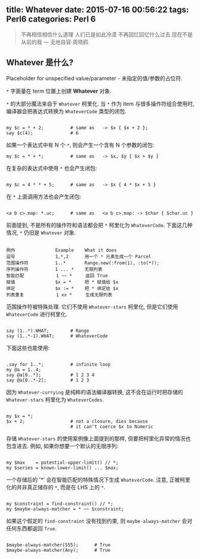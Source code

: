 title: Whatever
date: 2015-07-16 00:56:22
tags: Perl6
categories: Perl 6
---

<blockquote class="blockquote-center">不再相信相信什么道理 人们已是如此冷漠 不再回忆回忆什么过去 现在不是从前的我
— 无地自容·周晓鸥
</blockquote>

## Whatever 是什么?

Placeholder for unspecified value/parameter - 未指定的值/参数的占位符.

`*` 字面量在 term 位置上创建 **Whatever** 对象.

`*` 的大部分魔法来自于 `Whatever` 柯里化. 当 `*` 作为 item 与很多操作符组合使用时, 编译器会把表达式转换为 `WhateverCode` 类型的闭包.

```perl6

my $c = * + 2;          # same as   -> $x { $x + 2 };
say $c(4);              # 6

```

如果一个表达式中有 N 个 `*`, 则会产生一个含有 N 个参数的闭包:

```perl6
my $c = * + *;          # same as   -> $x, $y { $x + $y }

```

在复杂的表达式中使用 `*` 也会产生闭包:

```perl6

my $c = 4 * * + 5;      # same as   -> $x { 4 * $x + 5 }

```

在 `*` 上面调用方法也会产生闭包:

```perl6

<a b c>.map: *.uc;      # same as	<a b c>.map: -> $char { $char.uc }

```

前面提到, 不是所有的操作符和语法都会把 `*` 柯里化为 `WhateverCode`. 下面这几种情况, `*` 仍旧是 `Whatever` 对象.


```perl6

例外               Example    What it does
逗号               1,*,2      用一个 * 元素生成一个 Parcel
范围操作符          1..*       Range.new(:from(1), :to(*));
序列操作符          1 ... *    无限列表
智能匹配            1 ~~ *     返回 True
赋值               $x = *     把 * 赋值给 $x
绑定               $x := *    把 * 绑定给 $x
列表重复            1 xx *     生成无限列表

```

范围操作符被特殊处理. 它们不使用 `Whatever-stars` 柯里化, 但是它们使用 `WhateverCode` 进行柯里化.

```perl6

say (1..*).WHAT;        # Range
say (1..*-1).WHAT;      # WhateverCode

```

下面这些也能使用:

```perl6

.say for 1..*;          # infinite loop
my @a = 1..4;
say @a[0..*];           # 1 2 3 4
say @a[0..*-2];         # 1 2 3

```

因为 `Whatever-currying` 是纯粹的语法编译器转换, 这不会在运行时把存储的 `Whatever-stars` 柯里化为 `WhateverCodes`.

```perl6

my $x = *;
$x + 2;                 # not a closure, dies because
                        # it can't coerce $x to Numeric

```

存储 `Whatever-stars` 的使用案例像上面提到的那样, 但要把柯里化异常的情况也包含进去. 例如, 如果你想要一个默认的无限序列:

```perl6

my $max    = potential-upper-limit() // *;
my $series = known-lower-limit() ... $max;

```

一个存储后的 '*' 会在智能匹配的特殊情况下生成 `WhateverCode`. 注意, 正被柯里化的并非真正储存的 `*`, 而是在 LHS 上的 `*`.

```perl6

my $constraint = find-constraint() // *;
my $maybe-always-matcher = * ~~ $constraint;

```

如果这个假定的 `find-constraint` 没有找到约束, 则 `maybe-always-matcher` 会对任何东西都返回 `True`.

```perl6

$maybe-always-matcher(555);      # True
$maybe-always-matcher(Any);      # True

```
